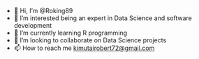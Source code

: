 - 👋 Hi, I’m @Roking89
- 👀 I’m interested being an expert in Data Science and software development
- 🌱 I’m currently learning R programming
- 💞️ I’m looking to collaborate on Data Science projects
- 📫 How to reach me kimutairobert72@gmail.com 

<!---
Roking89/Roking89 is a ✨ special ✨ repository because its `README.md` (this file) appears on your GitHub profile.
You can click the Preview link to take a look at your changes.
--->
